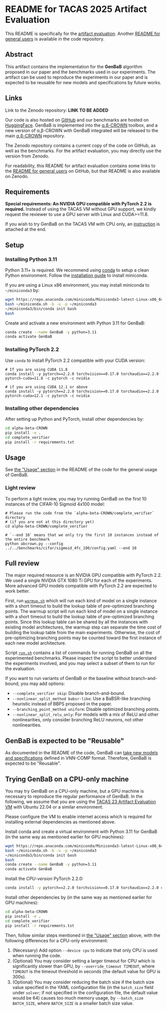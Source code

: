 # README for TACAS 2025 Artifact Evaluation

This README is specifically for the [artifact evaluation](https://tacas.info/artifacts-25.php).
Another [README for general users](https://github.com/shizhouxing/GenBaB) is available in the code repository.

## Abstract

This artifact contains the implementation for the **GenBaB** algorithm proposed in our paper and the benchmarks used in our experiments. The artifact can be used to reproduce the experiments in our paper and is expected to be reusable for new models and specifications by future works.

## Links

Link to the Zenodo repository: **LINK TO BE ADDED**

Our code is also hosted on [GitHub](https://github.com/shizhouxing/GenBaB) and our benchmarks are hosted on [HuggingFace](https://github.com/shizhouxing/GenBaB).
GenBaB is implemented into the [α,β-CROWN](https://github.com/Verified-Intelligence/alpha-beta-CROWN) toolbox, and a new version of α,β-CROWN with GenBaB integrated will be released to the main [α,β-CROWN](https://github.com/Verified-Intelligence/alpha-beta-CROWN) repository.

The Zenodo repository contains a current copy of the code on GitHub, as well as the benchmarks. For the artifact evaluation, you may directly use the version from Zenodo.

For readability, this README for artifact evaluation contains some links to the [README for general users](https://github.com/shizhouxing/GenBaB) on GitHub, but that README is also available on Zenodo.

## Requirements

**Special requirements: An NVIDIA GPU compatible with PyTorch 2.2 is required.**
Instead of using the TACAS VM without GPU support, we kindly request the reviewer to use a GPU server with Linux and CUDA>=11.8.

If you wish to try GenBaB on the TACAS VM with CPU only, an [instruction](https://github.com/shizhouxing/GenBaB/blob/main/README_tacas.md#trying-genbab-on-a-cpu-only-machine) is attached at the end.

## Setup

### Installing Python 3.11

Python 3.11+ is required. We recommend using [conda](https://docs.anaconda.com/miniconda/) to setup a clean Python environment. Follow the [installation guide](https://docs.anaconda.com/miniconda/install/) to install miniconda.

If you are using a Linux x86 environment, you may install miniconda to `~/miniconda3` by:
```bash
wget https://repo.anaconda.com/miniconda/Miniconda3-latest-Linux-x86_64.sh -O ~/miniconda.sh
bash ~/miniconda.sh -b -u -p ~/miniconda3
~/miniconda3/bin/conda init bash
bash
```

Create and activate a new environment with Python 3.11 for GenBaB:
```bash
conda create --name GenBaB -y python=3.11
conda activate GenBaB
```

### Installing PyTorch 2.2

Use `conda` to install PyTorch 2.2 compatible with your CUDA version:
```
# If you are using CUDA 11.8
conda install -y pytorch==2.2.0 torchvision==0.17.0 torchaudio==2.2.0 pytorch-cuda=11.8 -c pytorch -c nvidia

# if you are using CUDA 12.1 or above
conda install -y pytorch==2.2.0 torchvision==0.17.0 torchaudio==2.2.0 pytorch-cuda=12.1 -c pytorch -c nvidia
```

### Installing other dependencies

After setting up Python and PyTorch, install other dependencies by:
```bash
cd alpha-beta-CROWN
pip install -e .
cd complete_verifier
pip install -r requirements.txt
```

## Usage

See [the "Usage" section](https://github.com/shizhouxing/GenBaB?tab=readme-ov-file#usage) in the README of the code for the general usage of GenBaB.

### Light review

To perform a light review, you may try running GenBaB
on the first 10 instances of the CIFAR-10 Sigmoid 4x100 model:
```
# Please run the code from the `alpha-beta-CROWN/complete_verifier` directory
# (if you are not at this directory yet)
cd alpha-beta-CROWN/complete_verifier

# `--end 10` means that we only try the first 10 instances instead of the entire benchmark
python abcrown.py --config ../../benchmarks/cifar/sigmoid_4fc_100/config.yaml --end 10
```

## Full review

The major required resource is an NVIDIA GPU compatible with PyTorch 2.2.
We used a single NVIDIA GTX 1080 Ti GPU for each of the experiments.
More advanced GPU models compatible with PyTorch 2.2 are expected to work better.

First, run [`warmup.sh`](./warmup.sh) which will run each kind of model on a single instance with a short timeout to build the lookup table of pre-optimized branching points.
The warmup script will run each kind of model on a single instance with a short timeout to build the lookup table of pre-optimized branching points. Since this lookup table can be shared by all the instances with existing model architectures, the warmup step can separate the time cost of building the lookup table from the main experiments. Otherwise, the cost of pre-optimizing branching points may be counted toward the first instance of each new model architecture.

Script [`run.sh`](./run.sh) contains a list of commands for running GenBaB on all the experimented benchmarks. Please inspect the script to better understand the experiments involved, and you may select a subset of them to run for the evaluation.

If you want to run variants of GenBaB or the baseline without branch-and-bound, you may add options:
* `--complete_verifier skip`: Disable branch-and-bound.
* `--nonlinear_split_method babsr-like`: Use a BaBSR-like branching heuristic instead of BBPS proposed in the paper.
* `--branching_point_method uniform`: Disable optimized branching points.
* `--nonlinear_split_relu_only`: For models with a mix of ReLU and other nonlinearities, only consider branching ReLU neurons, not other nonlinearities.

## GenBaB is expected to be "Reusable"

As documented in the README of the code, GenBaB can [take new models and specifications](https://github.com/shizhouxing/GenBaB?tab=readme-ov-file#running-genbab-on-new-models) defined in VNN-COMP format. Therefore, GenBaB is expected to be "Reusable".

## Trying GenBaB on a CPU-only machine

You may try GenBaB on a CPU-only machine, but a GPU machine is necessary to reproduce the regular performance of GenBaB. In the following, we assume that you are using the [TACAS 23 Artifact Evaluation VM](https://zenodo.org/records/7113223) with Ubuntu 22.04 or a similar environment.

Please configure the VM to enable internet access which is required for installing external dependencies as mentioned above.

Install conda and create a virtual environment with Python 3.11 for GenBaB (in the same way as mentioned earlier for GPU machines):
```bash
wget https://repo.anaconda.com/miniconda/Miniconda3-latest-Linux-x86_64.sh -O ~/miniconda.sh
bash ~/miniconda.sh -b -u -p ~/miniconda3
~/miniconda3/bin/conda init bash
bash
conda create --name GenBaB -y python=3.11
conda activate GenBaB
```

Install the *CPU-version* PyTorch 2.2.0:
```bash
conda install -y pytorch==2.2.0 torchvision==0.17.0 torchaudio==2.2.0 cpuonly -c pytorch
```

Install other dependencies by (in the same way as mentioned earlier for GPU machines):
```bash
cd alpha-beta-CROWN
pip install -e .
cd complete_verifier
pip install -r requirements.txt
```

Then, follow similar steps mentioned in [the "Usage" section](#usage) above,
with the following differences for a CPU-only environment:
1. (Necessary) Add option `--device cpu` to indicate that only CPU is used when running the code.
2. (Optional) You may consider setting a larger timeout for CPU which is significantly slower than GPU, by `--override_timeout TIMEOUT`, where `TIMEOUT` is the timeout threshold in seconds (the default value for GPU is 300s).
3. (Optional) You may consider reducing the batch size if the batch size value specified in the YAML configuration file (in the `batch_size` field under `solver`; if not specified in the configuration file, the default value would be 64) causes too much memory usage, by `--batch_size BATCH_SIZE`, where `BATCH_SIZE` is a smaller batch size value.
